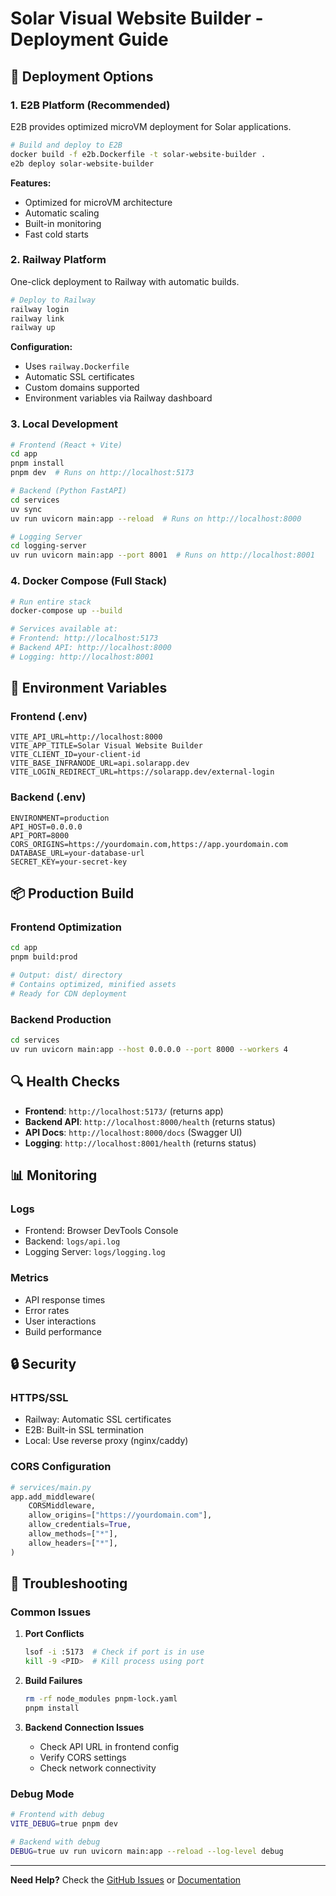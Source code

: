 # Solar Visual Website Builder - Deployment Guide

## 🚀 Deployment Options

### 1. E2B Platform (Recommended)

E2B provides optimized microVM deployment for Solar applications.

```bash
# Build and deploy to E2B
docker build -f e2b.Dockerfile -t solar-website-builder .
e2b deploy solar-website-builder
```

**Features:**
- Optimized for microVM architecture
- Automatic scaling
- Built-in monitoring
- Fast cold starts

### 2. Railway Platform

One-click deployment to Railway with automatic builds.

```bash
# Deploy to Railway
railway login
railway link
railway up
```

**Configuration:**
- Uses `railway.Dockerfile`
- Automatic SSL certificates
- Custom domains supported
- Environment variables via Railway dashboard

### 3. Local Development

```bash
# Frontend (React + Vite)
cd app
pnpm install
pnpm dev  # Runs on http://localhost:5173

# Backend (Python FastAPI)
cd services
uv sync
uv run uvicorn main:app --reload  # Runs on http://localhost:8000

# Logging Server
cd logging-server
uv run uvicorn main:app --port 8001  # Runs on http://localhost:8001
```

### 4. Docker Compose (Full Stack)

```bash
# Run entire stack
docker-compose up --build

# Services available at:
# Frontend: http://localhost:5173
# Backend API: http://localhost:8000
# Logging: http://localhost:8001
```

## 🔧 Environment Variables

### Frontend (.env)
```env
VITE_API_URL=http://localhost:8000
VITE_APP_TITLE=Solar Visual Website Builder
VITE_CLIENT_ID=your-client-id
VITE_BASE_INFRANODE_URL=api.solarapp.dev
VITE_LOGIN_REDIRECT_URL=https://solarapp.dev/external-login
```

### Backend (.env)
```env
ENVIRONMENT=production
API_HOST=0.0.0.0
API_PORT=8000
CORS_ORIGINS=https://yourdomain.com,https://app.yourdomain.com
DATABASE_URL=your-database-url
SECRET_KEY=your-secret-key
```

## 📦 Production Build

### Frontend Optimization
```bash
cd app
pnpm build:prod

# Output: dist/ directory
# Contains optimized, minified assets
# Ready for CDN deployment
```

### Backend Production
```bash
cd services
uv run uvicorn main:app --host 0.0.0.0 --port 8000 --workers 4
```

## 🔍 Health Checks

- **Frontend**: `http://localhost:5173/` (returns app)
- **Backend API**: `http://localhost:8000/health` (returns status)
- **API Docs**: `http://localhost:8000/docs` (Swagger UI)
- **Logging**: `http://localhost:8001/health` (returns status)

## 📊 Monitoring

### Logs
- Frontend: Browser DevTools Console
- Backend: `logs/api.log`
- Logging Server: `logs/logging.log`

### Metrics
- API response times
- Error rates
- User interactions
- Build performance

## 🔒 Security

### HTTPS/SSL
- Railway: Automatic SSL certificates
- E2B: Built-in SSL termination
- Local: Use reverse proxy (nginx/caddy)

### CORS Configuration
```python
# services/main.py
app.add_middleware(
    CORSMiddleware,
    allow_origins=["https://yourdomain.com"],
    allow_credentials=True,
    allow_methods=["*"],
    allow_headers=["*"],
)
```

## 🚨 Troubleshooting

### Common Issues

1. **Port Conflicts**
   ```bash
   lsof -i :5173  # Check if port is in use
   kill -9 <PID>  # Kill process using port
   ```

2. **Build Failures**
   ```bash
   rm -rf node_modules pnpm-lock.yaml
   pnpm install
   ```

3. **Backend Connection Issues**
   - Check API URL in frontend config
   - Verify CORS settings
   - Check network connectivity

### Debug Mode
```bash
# Frontend with debug
VITE_DEBUG=true pnpm dev

# Backend with debug
DEBUG=true uv run uvicorn main:app --reload --log-level debug
```

---

**Need Help?** Check the [GitHub Issues](../../issues) or [Documentation](README.md)